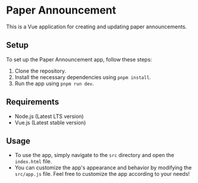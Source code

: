 # Paper Announcement

This is a Vue application for creating and updating paper announcements.

## Setup
To set up the Paper Announcement app, follow these steps:
1. Clone the repository.
2. Install the necessary dependencies using `pnpm install`.
3. Run the app using `pnpm run dev`.

## Requirements
- Node.js (Latest LTS version)
- Vue.js (Latest stable version)

## Usage
- To use the app, simply navigate to the `src` directory and open the `index.html` file.
- You can customize the app's appearance and behavior by modifying the `src/app.js` file.
Feel free to customize the app according to your needs!